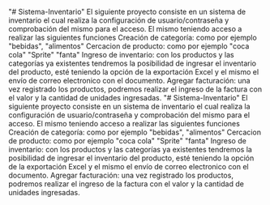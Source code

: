 "# Sistema-Inventario" 
El siguiente proyecto consiste en un sistema de inventario el cual realiza la configuración de usuario/contraseña y comprobación del mismo para el acceso. El mismo teniendo acceso a realizar las siguientes funciones
Creación de categoría: como por ejemplo "bebidas", "alimentos"
Cercacion de producto: como por ejemplo "coca cola" "Sprite" "fanta"
Ingreso de inventario: con los productos y las categorías ya existentes tendremos la posibilidad de ingresar el inventario del producto, esté teniendo la opción de la exportación Excel y el mismo el envío de correo electronico con el documento.
Agregar facturación: una vez registrado los productos, podremos realizar el ingreso de la factura con el valor y la cantidad de unidades ingresadas.
                       "# Sistema-Inventario" 
El siguiente proyecto consiste en un sistema de inventario el cual realiza la configuración de usuario/contraseña y comprobación del mismo para el acceso. El mismo teniendo acceso a realizar las siguientes funciones
Creación de categoría: como por ejemplo "bebidas", "alimentos"
Cercacion de producto: como por ejemplo "coca cola" "Sprite" "fanta"
Ingreso de inventario: con los productos y las categorías ya existentes tendremos la posibilidad de ingresar el inventario del producto, esté teniendo la opción de la exportación Excel y el mismo el envío de correo electronico con el documento.
Agregar facturación: una vez registrado los productos, podremos realizar el ingreso de la factura con el valor y la cantidad de unidades ingresadas.
